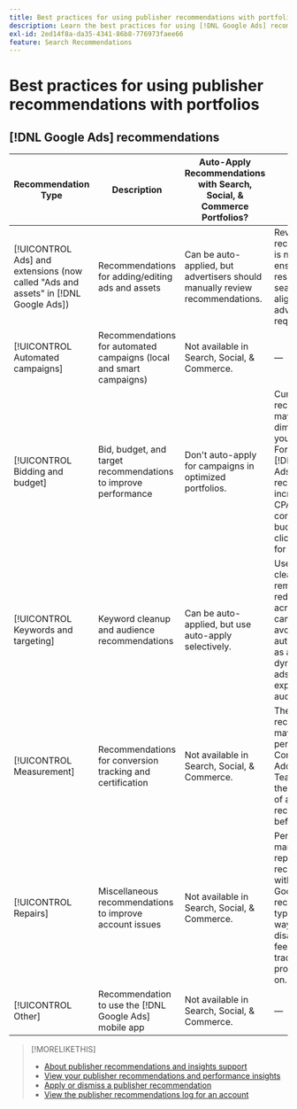 ```yaml
---
title: Best practices for using publisher recommendations with portfolios
description: Learn the best practices for using [!DNL Google Ads] recommendations with your Search, Social, & Commerce portfolios.
exl-id: 2ed14f8a-da35-4341-86b8-776973faee66
feature: Search Recommendations
---
```

# Best practices for using publisher recommendations with portfolios

<!-- Add info for MS once we have it ..." 

*[!DNL Google Ads] and [!DNL Microsoft Advertising] accounts*
 
-->

## [!DNL Google Ads] recommendations

| Recommendation Type | Description | Auto-Apply Recommendations with Search, Social, & Commerce Portfolios? | Comments |
|--- |--- |--- |--- |
| [!UICONTROL Ads] and extensions (now called "Ads and assets" in [!DNL Google Ads]) | Recommendations for adding/editing ads and assets | Can be auto-applied, but advertisers should manually review recommendations. | Reviewing recommendations is necessary to ensure that responsive search ads are aligned with advertiser requirements. |
| [!UICONTROL Automated campaigns] | Recommendations for automated campaigns (local and smart campaigns) | Not available in Search, Social, & Commerce. | &mdash; |
| [!UICONTROL Bidding and budget] | Bid, budget, and target recommendations to improve performance | Don't auto-apply for campaigns in optimized portfolios. | Current recommendations may be one-dimensional for your purposes. For example, [!DNL Google Ads] recommends an increase in target CPA, without concern for budget, when clicks decrease for a campaign. |
| [!UICONTROL Keywords and targeting] | Keyword cleanup and audience recommendations | Can be auto-applied, but use auto-apply selectively. | Use keyword cleanup and removal of redundancies across campaigns, but avoid further automation (such as auto-creating dynamic search ads or auto-expanding audiences). |
| [!UICONTROL Measurement] | Recommendations for conversion tracking and certification | Not available in Search, Social, & Commerce. | These recommendations may impact performance. Consult with your Adobe Account Team to discuss the pros and cons of any recommendation before applying it. |
| [!UICONTROL Repairs] | Miscellaneous recommendations to improve account issues | Not available in Search, Social, & Commerce. | Periodically manually review repair recommendations within [!DNL Google Ads]. This recommendation type is a good way to identify disapproved ads, feed issues, tracking problems, and so on. |
| [!UICONTROL Other] | Recommendation to use the [!DNL Google Ads] mobile app | Not available in Search, Social, & Commerce. | &mdash; |

>[!MORELIKETHIS]
>
>* [About publisher recommendations and insights support](recommendation-support.md)
>* [View your publisher recommendations and performance insights](recommendation-view.md)
>* [Apply or dismiss a publisher recommendation](recommendation-apply-dismiss.md)
>* [View the publisher recommendations log for an account](recommendation-view-log.md)
